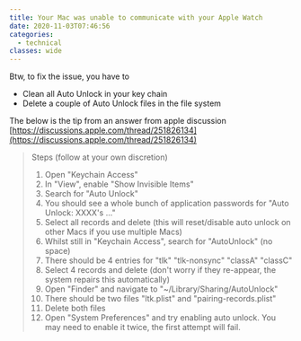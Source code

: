 ```yaml
---
title: Your Mac was unable to communicate with your Apple Watch
date: 2020-11-03T07:46:56
categories:
  - technical
classes: wide
---
```



Btw, to fix the issue, you have to

* Clean all Auto Unlock in your key chain
* Delete a couple of Auto Unlock files in the file system

The below is the tip from an answer from apple discussion [https://discussions.apple.com/thread/251826134](https://discussions.apple.com/thread/251826134)

> Steps \(follow at your own discretion\)
>
> 1. Open "Keychain Access"
> 2. In "View", enable "Show Invisible Items"
> 3. Search for "Auto Unlock"
> 4. You should see a whole bunch of application passwords for "Auto Unlock: XXXX's ..."
> 5. Select all records and delete \(this will reset/disable auto unlock on other Macs if you use multiple Macs\)
> 6. Whilst still in "Keychain Access", search for "AutoUnlock" \(no space\)
> 7. There should be 4 entries for "tlk" "tlk-nonsync" "classA" "classC"
> 8. Select 4 records and delete \(don't worry if they re-appear, the system repairs this automatically\)
> 9. Open "Finder" and navigate to "~/Library/Sharing/AutoUnlock"
> 10. There should be two files "ltk.plist" and "pairing-records.plist"
> 11. Delete both files
> 12. Open "System Preferences" and try enabling auto unlock. You may need to enable it twice, the first attempt will fail.

